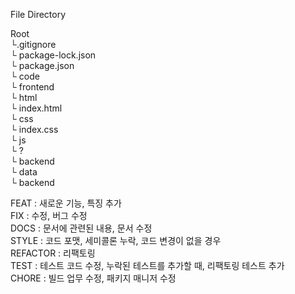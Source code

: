 File Directory

Root  
└.gitignore  
└ package-lock.json   
└ package.json  
└ code  
    └ frontend  
        └ html  
            └ index.html  
        └ css  
            └ index.css  
        └ js  
            └ ?  
    └ backend  
        └ data  
        └ backend  
  
FEAT : 새로운 기능, 특징 추가  
FIX : 수정, 버그 수정  
DOCS : 문서에 관련된 내용, 문서 수정  
STYLE : 코드 포맷, 세미콜론 누락, 코드 변경이 없을 경우  
REFACTOR : 리팩토링  
TEST : 테스트 코드 수정, 누락된 테스트를 추가할 때, 리팩토링 테스트 추가  
CHORE : 빌드 업무 수정, 패키지 매니저 수정  